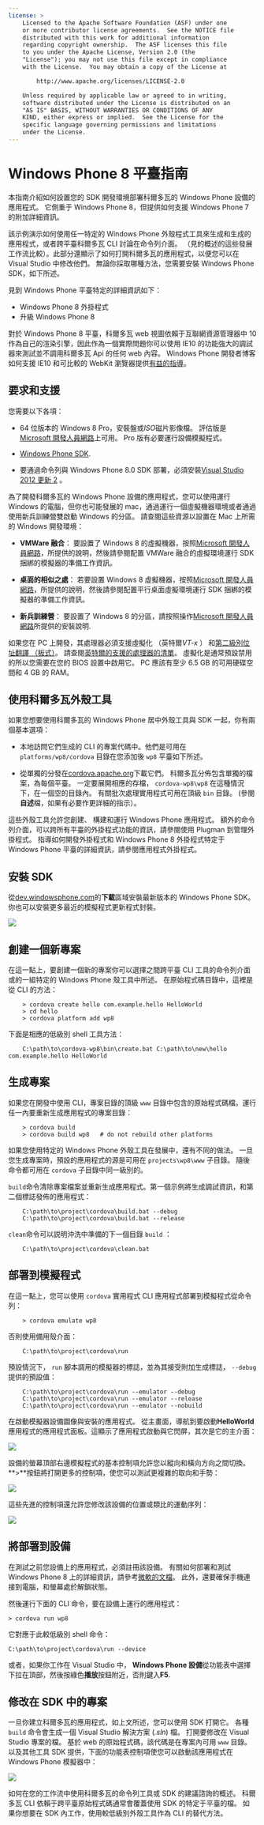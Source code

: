 ```yaml
---
license: >
    Licensed to the Apache Software Foundation (ASF) under one
    or more contributor license agreements.  See the NOTICE file
    distributed with this work for additional information
    regarding copyright ownership.  The ASF licenses this file
    to you under the Apache License, Version 2.0 (the
    "License"); you may not use this file except in compliance
    with the License.  You may obtain a copy of the License at

        http://www.apache.org/licenses/LICENSE-2.0

    Unless required by applicable law or agreed to in writing,
    software distributed under the License is distributed on an
    "AS IS" BASIS, WITHOUT WARRANTIES OR CONDITIONS OF ANY
    KIND, either express or implied.  See the License for the
    specific language governing permissions and limitations
    under the License.
---
```


# Windows Phone 8 平臺指南

本指南介紹如何設置您的 SDK 開發環境部署科爾多瓦的 Windows Phone 設備的應用程式。 它側重于 Windows Phone 8，但提供如何支援 Windows Phone 7 的附加詳細資訊。

該示例演示如何使用任一特定的 Windows Phone 外殼程式工具來生成和生成的應用程式，或者跨平臺科爾多瓦 CLI 討論在命令列介面。 （見的概述的這些發展工作流比較）。此部分還顯示了如何打開科爾多瓦的應用程式，以便您可以在 Visual Studio 中修改他們。 無論你採取哪種方法，您需要安裝 Windows Phone SDK，如下所述。

見到 Windows Phone 平臺特定的詳細資訊如下：

*   Windows Phone 8 外掛程式
*   升級 Windows Phone 8

對於 Windows Phone 8 平臺，科爾多瓦 web 視圖依賴于互聯網資源管理器中 10 作為自己的渲染引擎，因此作為一個實際問題你可以使用 IE10 的功能強大的調試器來測試並不調用科爾多瓦 Api 的任何 web 內容。 Windows Phone 開發者博客如何支援 IE10 和可比較的 WebKit 瀏覽器提供[有益的指導][1]。

 [1]: http://blogs.windows.com/windows_phone/b/wpdev/archive/2012/11/15/adapting-your-webkit-optimized-site-for-internet-explorer-10.aspx

## 要求和支援

您需要以下各項：

*   64 位版本的 Windows 8 Pro，安裝盤或*ISO*磁片影像檔。 評估版是[Microsoft 開發人員網路][2]上可用。 Pro 版有必要運行設備模擬程式。

*   [Windows Phone SDK][3].

*   要通過命令列與 Windows Phone 8.0 SDK 部署，必須安裝[Visual Studio 2012 更新 2][4] 。

 [2]: http://msdn.microsoft.com/en-US/evalcenter/jj554510
 [3]: http://www.microsoft.com/en-us/download/details.aspx?id=35471
 [4]: https://support.microsoft.com/en-us/kb/2797912

為了開發科爾多瓦的 Windows Phone 設備的應用程式，您可以使用運行 Windows 的電腦，但你也可能發展的 mac，通過運行一個虛擬機器環境或者通過使用新兵訓練營雙啟動 Windows 的分區。 請查閱這些資源以設置在 Mac 上所需的 Windows 開發環境：

*   **VMWare 融合**： 要設置了 Windows 8 的虛擬機器，按照[Microsoft 開發人員網路][5]，所提供的說明，然後請參閱配置 VMWare 融合的虛擬環境運行 SDK 捆綁的模擬器的準備工作資訊。

*   **桌面的相似之處**： 若要設置 Windows 8 虛擬機器，按照[Microsoft 開發人員網路][6]，所提供的說明，然後請參閱配置平行桌面虛擬環境運行 SDK 捆綁的模擬器的準備工作資訊。

 [5]: http://msdn.microsoft.com/en-US/library/windows/apps/jj945426
 [6]: http://msdn.microsoft.com/en-US/library/windows/apps/jj945424

<!--
- __VirtualBox__: To set up the Windows 8 virtual machine, follow the
  installation instructions provided by the [Microsoft Developer
  Network](http://msdn.microsoft.com/en-US/library/windows/apps/jj945425).

  2DO: virtualBox doesn't work yet; any extra config info?
-->

*   **新兵訓練營**： 要設置了 Windows 8 的分區，請按照操作[Microsoft 開發人員網路][7]所提供的安裝說明.

 [7]: http://msdn.microsoft.com/en-US/library/windows/apps/jj945423

如果您在 PC 上開發，其處理器必須支援虛擬化 （英特爾*VT-x* ） 和[第二級別位址翻譯 （板式）][8]。 請查閱[英特爾的支援的處理器的清單][9]。 虛擬化是通常預設禁用的所以您需要在您的 BIOS 設置中啟用它。 PC 應該有至少 6.5 GB 的可用硬碟空間和 4 GB 的 RAM。

 [8]: http://en.wikipedia.org/wiki/Second_Level_Address_Translation
 [9]: http://ark.intel.com/Products/VirtualizationTechnology

## 使用科爾多瓦外殼工具

如果您想要使用科爾多瓦的 Windows Phone 居中外殼工具與 SDK 一起，你有兩個基本選項：

*   本地訪問它們生成的 CLI 的專案代碼中。他們是可用在 `platforms/wp8/cordova` 目錄在您添加後 `wp8` 平臺如下所述。

*   從單獨的分發在[cordova.apache.org][10]下載它們。 科爾多瓦分佈包含單獨的檔案，為每個平臺。 一定要展開相應的存檔， `cordova-wp8\wp8` 在這種情況下，在一個空的目錄內。 有關批次處理實用程式可用在頂級 `bin` 目錄。 (參閱**自述**檔，如果有必要作更詳細的指示）。

 [10]: http://cordova.apache.org

這些外殼工具允許您創建、 構建和運行 Windows Phone 應用程式。 額外的命令列介面，可以跨所有平臺的外掛程式功能的資訊，請參閱使用 Plugman 到管理外掛程式。 指導如何開發外掛程式和 Windows Phone 8 外掛程式特定于 Windows Phone 平臺的詳細資訊，請參閱應用程式外掛程式。

## 安裝 SDK

從[dev.windowsphone.com][11]的**下載**區域安裝最新版本的 Windows Phone SDK。 你也可以安裝更多最近的模擬程式更新程式封裝。

 [11]: https://dev.windowsphone.com/en-us/downloadsdk

![][12]

 [12]: img/guide/platforms/wp8/wp8_downloadSDK.png

## 創建一個新專案

在這一點上，要創建一個新的專案你可以選擇之間跨平臺 CLI 工具的命令列介面或的一組特定的 Windows Phone 殼工具中所述。 在原始程式碼目錄中，這裡是從 CLI 的方法：

        > cordova create hello com.example.hello HelloWorld
        > cd hello
        > cordova platform add wp8
    

下面是相應的低級別 shell 工具方法：

        C:\path\to\cordova-wp8\bin\create.bat C:\path\to\new\hello com.example.hello HelloWorld
    

## 生成專案

如果您在開發中使用 CLI，專案目錄的頂級 `www` 目錄中包含的原始程式碼檔。運行任一內要重新生成應用程式的專案目錄：

        > cordova build
        > cordova build wp8   # do not rebuild other platforms
    

如果您使用特定的 Windows Phone 外殼工具在發展中，還有不同的做法。 一旦您生成專案時，預設的應用程式的源是可用在 `projects\wp8\www` 子目錄。 隨後命令都可用在 `cordova` 子目錄中同一級別的。

`build`命令清除專案檔案並重新生成應用程式。第一個示例將生成調試資訊，和第二個標誌發佈的應用程式：

        C:\path\to\project\cordova\build.bat --debug        
        C:\path\to\project\cordova\build.bat --release
    

`clean`命令可以説明沖洗中準備的下一個目錄 `build` ：

        C:\path\to\project\cordova\clean.bat
    

## 部署到模擬程式

在這一點上，您可以使用 `cordova` 實用程式 CLI 應用程式部署到模擬程式從命令列：

        > cordova emulate wp8
    

否則使用備用殼介面：

        C:\path\to\project\cordova\run
    

預設情況下， `run` 腳本調用的模擬器的標誌，並為其接受附加生成標誌， `--debug` 提供的預設值：

        C:\path\to\project\cordova\run --emulator --debug
        C:\path\to\project\cordova\run --emulator --release
        C:\path\to\project\cordova\run --emulator --nobuild
    

在啟動模擬器設備圖像與安裝的應用程式。 從主畫面，導航到要啟動**HelloWorld**應用程式的應用程式面板。這顯示了應用程式啟動與它閃屏，其次是它的主介面：

![][13]

 [13]: img/guide/platforms/wp8/wp8_emulator.png

設備的螢幕頂部右邊模擬程式的基本控制項允許您以縱向和橫向方向之間切換。 **>**按鈕將打開更多的控制項，使您可以測試更複雜的取向和手勢：

![][14]

 [14]: img/guide/platforms/wp8/wp8_emulator_orient.png

這些先進的控制項還允許您修改該設備的位置或類比的運動序列：

![][15]

 [15]: img/guide/platforms/wp8/wp8_emulator_loc.png

## 將部署到設備

在測試之前您設備上的應用程式，必須註冊該設備。 有關如何部署和測試 Windows Phone 8 上的詳細資訊，請參考[微軟的文檔][16]。 此外，還要確保手機連接到電腦，和螢幕處於解鎖狀態。

 [16]: http://msdn.microsoft.com/en-us/library/windowsphone/develop/ff402565.aspx

然後運行下面的 CLI 命令，要在設備上運行的應用程式：

    > cordova run wp8
    

它對應于此較低級別 shell 命令：

    C:\path\to\project\cordova\run --device
    

或者，如果你工作在 Visual Studio 中， **Windows Phone 設備**從功能表中選擇下拉在頂部，然後按綠色**播放**按鈕附近，否則鍵入**F5**.

## 修改在 SDK 中的專案

一旦你建立科爾多瓦的應用程式，如上文所述，您可以使用 SDK 打開它。 各種 `build` 命令會生成一個 Visual Studio 解決方案 (*.sln*) 檔。 打開要修改在 Visual Studio 專案的檔。 基於 web 的原始程式碼，該代碼是在專案內可用 `www` 目錄。 以及其他工具 SDK 提供，下面的功能表控制項使您可以啟動該應用程式在 Windows Phone 模擬器中：

![][17]

 [17]: img/guide/platforms/wp8/wp8_vs.png

如何在您的工作流中使用科爾多瓦的命令列工具或 SDK 的建議諮詢的概述。 科爾多瓦 CLI 依賴于跨平臺原始程式碼通常會覆蓋使用 SDK 的特定于平臺的檔。 如果你想要在 SDK 內工作，使用較低級別外殼工具作為 CLI 的替代方法。